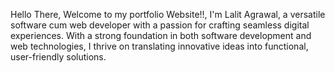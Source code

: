 Hello There, Welcome to my portfolio Website!!, I'm Lalit Agrawal, a versatile software cum web developer with a passion for crafting seamless digital experiences. With a strong foundation in both software development and web technologies, I thrive on translating innovative ideas into functional, user-friendly solutions.
